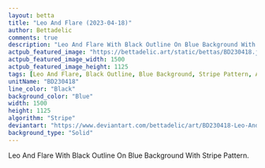 ```yaml
---
layout: betta
title: "Leo And Flare (2023-04-18)"
author: Bettadelic
comments: true
description: "Leo And Flare With Black Outline On Blue Background With Stripe Pattern."
actpub_featured_image: "https://bettadelic.art/static/bettas/BD230418.jpg"
actpub_featured_image_width: 1500
actpub_featured_image_height: 1125
tags: [Leo And Flare, Black Outline, Blue Background, Stripe Pattern, April 2023, Solid Background Pattern]
unitName: "BD230418"
line_color: "Black"
background_color: "Blue"
width: 1500
height: 1125
algorithm: "Stripe"
deviantart: "https://www.deviantart.com/bettadelic/art/BD230418-Leo-And-Flare-2023-04-18-958717244"
background_type: "Solid"
---
```


Leo And Flare With Black Outline On Blue Background With Stripe Pattern.
